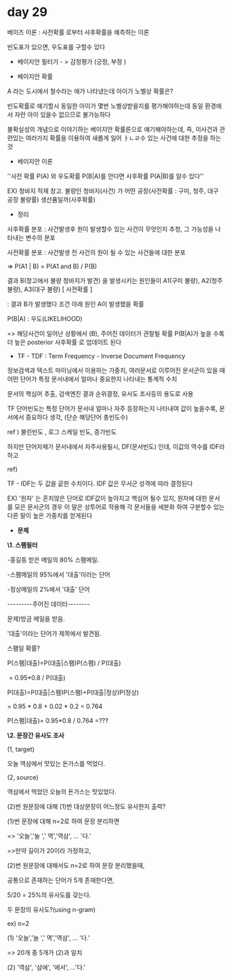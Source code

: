 # day 29



베이즈 이론 : 사전확률 로부터 사후확률을 예측하는 이론 

빈도표가 있으면, 우도표를 구할수 있다

- 베이지안 필터기 - > 감정평가 (긍정, 부정 )

- 베이지안 확률 

A 라는 도시에서 철수라는 애가 나타냈는데 아이가 노벨상 확률은?

빈도확률로 얘기할시 동일한 아이가 몇번 노벨상받을지를 평가해야하는데 동일 환경에서 자란 아이 있을수 없으므로 불가능하다

불확실성의 개념으로 이야기하는 베이지안 확률론으로 얘기해야하는데, 즉, 이사건과 관련있는 여러가지 확률을 이용하여 새롭게 일어 ㅏㄴㄹ수 있는 사건에 대한 추정을 하는것



- 베이지안 이론 

''사전 확률 P(A) 와 우도확률 P(B|A)를 안다면 사후확률 P(A|B)를 알수 있다''

EX) 청바지 적재 창고. 불량인 청바지(사건) 가 어떤 공장(사전확률 : 구미, 청주, 대구 공장 불량률) 생산품일까(사후확률)

- 정리 

사후확률 분포 : 사건발생후 원이 발생할수 있는 사건이 무엇인지 추청, 그 가능성을 나타내는 변수의 분포

사전확률 분포 : 사건발생 전 사건의 원이 될 수 있는 사건들에 대한 분포 



=> P(A1 | B) = P(A1 and B) / P(B)

결과 B(창고에서 불량 청바지가 발견) 을 발생시키는 원인들이 A1(구미 불량),  A2(청주 불량), A3(대구 불량) [ 사전확률 ]

: 결과 B가 발생했다 조건 아래 원인 A이 발생했을 확률 



P(B|A) : 우도(LIKELIHOOD)

=> 해당사건이 일어난 상황에서 (B), 주어진 데이터가 관찰될 확률 P(B|A)가 높을 수록 더 높은 posterior 사후확률 로 업데이트 된다  



- TF - TDF : Term Frequency - Inverse Document Frequency

정보검색과 텍스트 마이닝에서 이용하는 가중치, 여러문서로 이루어진 문서군이 있을 때 어떤 단어가 특정 문서내에서 얼마나 중요한지 나타내는 통계적 수치 

문서의 핵심어 추출, 검색엔진 결과 순위결정, 유사도 조사등의 용도로 사용

TF 단어빈도는 특정 단어가 문서내 얼마나 자주 등장하는지 나타내여 값이 높을수록, 문서에서 중요하다 생각, (단순 해당단어 총빈도수)

ref ) 불린빈도 , 로그 스케일 빈도, 증가빈도

하지만 단어자체가 문서내에서 자주사용될시, DF(문서빈도) 인데, 이값의 역수를 IDF라하고 

ref) 

TF - IDF는 두 값을 곲한 수치이다. IDF 값은 무서군 성격에 따라 결정된다

EX) '원자' 는 흔치않은 단어로 IDF값이 높아지고 핵심어 될수 있지, 원자에 대한 문서를 모은 문서군의 경우 이 말은 상투어로 작용해 각 문서들을 세분화 하여 구분할수 있는 다른 말이 높은 가중치를 얻게된다 



- **문제** 

**\1. 스팸필터**

-홍길동 받은 메일의 80% 스팸메일.

-스팸메일의 95%에서 '대출'이라는 단어

-정상메일의 2%에서 '대출' 단어

---------주어진 데이터--------

문제)방금 메일을 받음.

'대출'이라는 단어가 제목에서 발견됨.

스팸일 확률?

P(스팸|대출)=P(대출|스팸)P(스팸) / P(대출)

​                = 0.95*0.8 / P(대출)



P(대출)=P(대출|스팸)P(스팸)+P(대출|정상)P(정상)

=             0.95 * 0.8 + 0.02 * 0.2 = 0.764



P(스팸|대출)= 0.95*0.8 / 0.764 =???





**\2. 문장간 유사도 조사**



(1, target) 

오늘 역삼에서 맛있는 돈가스를 먹었다.

(2, source) 

역삼에서 먹었던 오늘의 돈가스는 맛있었다.





(2)번 원문장에 대해 (1)번 대상문장이 어느정도 유사한지 출력?

(1)번 문장에 대해 n=2로 하여 문장 분리하면

=> '오늘','늘 ',' 역','역삼', ... '다.'

=>만약 길이가 20이라 가정하고, 

(2)번 원문장에 대해서도 n=2로 하여 문장 분리했을때,

공통으로 존재하는 단어가 5개 존재한다면,

5/20 = 25%의 유사도를 갖는다.



두 문장의 유사도?(using n-gram)

ex) n=2

(1) '오늘','늘 ',' 역','역삼', ... '다.'  

=> 20개 중 5개가 (2)과 일치

(2) '역삼', '삼에', '에서', ...'다.'

